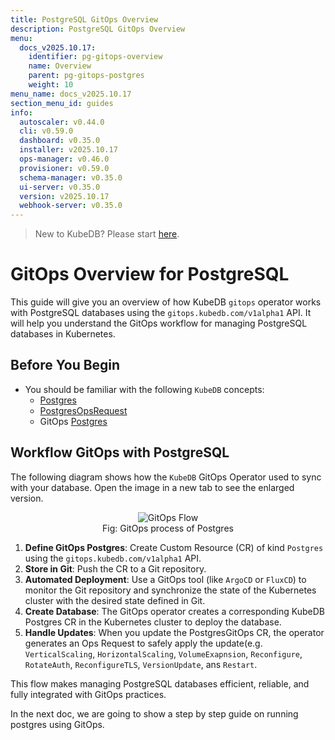 ```yaml
---
title: PostgreSQL GitOps Overview
description: PostgreSQL GitOps Overview
menu:
  docs_v2025.10.17:
    identifier: pg-gitops-overview
    name: Overview
    parent: pg-gitops-postgres
    weight: 10
menu_name: docs_v2025.10.17
section_menu_id: guides
info:
  autoscaler: v0.44.0
  cli: v0.59.0
  dashboard: v0.35.0
  installer: v2025.10.17
  ops-manager: v0.46.0
  provisioner: v0.59.0
  schema-manager: v0.35.0
  ui-server: v0.35.0
  version: v2025.10.17
  webhook-server: v0.35.0
---
```


> New to KubeDB? Please start [here](/docs/v2025.10.17/README).

# GitOps Overview for PostgreSQL

This guide will give you an overview of how KubeDB `gitops` operator works with PostgreSQL databases using the `gitops.kubedb.com/v1alpha1` API. It will help you understand the GitOps workflow for managing PostgreSQL databases in Kubernetes.

## Before You Begin

- You should be familiar with the following `KubeDB` concepts:
    - [Postgres](/docs/v2025.10.17/guides/postgres/concepts/postgres)
    - [PostgresOpsRequest](/docs/v2025.10.17/guides/postgres/concepts/opsrequest)
    - GitOps [Postgres](/docs/v2025.10.17/guides/postgres/concepts/postgres-gitops)

## Workflow GitOps with PostgreSQL

The following diagram shows how the `KubeDB` GitOps Operator used to sync with your database. Open the image in a new tab to see the enlarged version.

<figure align="center">
  <img alt="GitOps Flow" src="/docs/v2025.10.17/images/gitops/gitops.png">
<figcaption align="center">Fig: GitOps process of Postgres</figcaption>
</figure>

1. **Define GitOps Postgres**: Create Custom Resource (CR) of kind `Postgres` using the `gitops.kubedb.com/v1alpha1` API.
2. **Store in Git**: Push the CR to a Git repository.
3. **Automated Deployment**: Use a GitOps tool (like `ArgoCD` or `FluxCD`) to monitor the Git repository and synchronize the state of the Kubernetes cluster with the desired state defined in Git.
4. **Create Database**: The GitOps operator creates a corresponding KubeDB Postgres CR in the Kubernetes cluster to deploy the database.
5. **Handle Updates**: When you update the PostgresGitOps CR, the operator generates an Ops Request to safely apply the update(e.g. `VerticalScaling`, `HorizontalScaling`, `VolumeExapnsion`, `Reconfigure`, `RotateAuth`, `ReconfigureTLS`, `VersionUpdate`, ans `Restart`.

This flow makes managing PostgreSQL databases efficient, reliable, and fully integrated with GitOps practices.

In the next doc, we are going to show a step by step guide on running postgres using GitOps.
